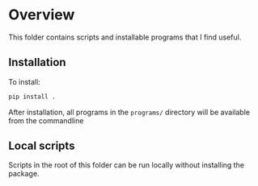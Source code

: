 # Overview

This folder contains scripts and installable programs that I find useful.

## Installation

To install:

```bash
pip install .
```

After installation, all programs in the `programs/` directory will be available from the commandline

## Local scripts

Scripts in the root of this folder can be run locally without installing the package.
